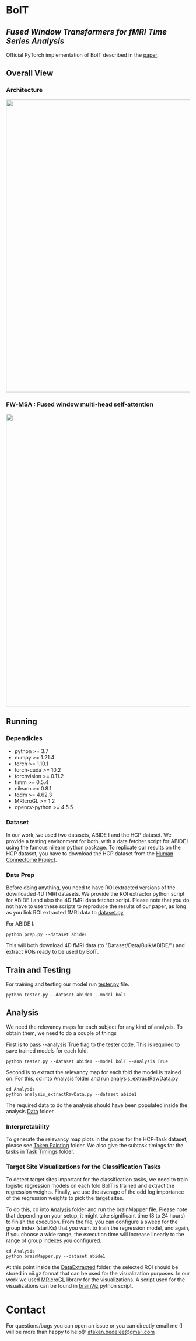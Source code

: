 # **BolT**

## *Fused Window Transformers for fMRI Time Series Analysis*

Official PyTorch implementation of BolT described in the [paper](https://www.sciencedirect.com/science/article/pii/S1361841523001019).


## Overall View

### Architecture

<img src="./Assets/bolT.jpg" width="800"/>

### FW-MSA : Fused window multi-head self-attention

<img src="./Assets/fw_msa.jpg" width="800"/>


## Running

### Dependicies

* python >= 3.7
* numpy >= 1.21.4
* torch >= 1.10.1
* torch-cuda >= 10.2
* torchvision >= 0.11.2
* timm >= 0.5.4
* nilearn >= 0.8.1
* tqdm >= 4.62.3
* MRIcroGL >= 1.2
* opencv-python >= 4.5.5

### Dataset
In our work, we used two datasets, ABIDE I and the HCP dataset. We provide a testing environment for both, with a data fetcher script for ABIDE I using the famous nilearn python package. To replicate our results on the HCP dataset, you have to download the HCP dataset from the [Human Connectome Project](https://db.humanconnectome.org/).

### Data Prep

Before doing anything, you need to have ROI extracted versions of the downloaded 4D fMRI datasets. We provide the ROI extractor python script for ABIDE I and also the 4D fMRI data fetcher script. Please note that you do not have to use these scripts to reproduce the results of our paper, as long as you link ROI extracted fMRI data to [dataset.py](/Dataset/dataset.py) 

For ABIDE I: 

    python prep.py --dataset abide1

This will both download 4D fMRI data (to "Dataset/Data/Bulk/ABIDE/") and extract ROIs ready to be used by BolT.

## Train and Testing

For training and testing our model run [tester.py](tester.py) file.

    python tester.py --dataset abide1 --model bolT

## Analysis

We need the relevancy maps for each subject for any kind of analysis. To obtain them, we need to do a couple of things

First is to pass --analysis True flag to the tester code. This is required to save trained models for each fold.

    python tester.py --dataset abide1 --model bolT --analysis True

Second is to extract the relevancy map for each fold the model is trained on. For this, cd into Analysis folder and run [analysis_extractRawData.py](/Analysis/analysis_extractRawData.py)

    cd Analysis
    python analysis_extractRawData.py --dataset abide1

The required data to do the analysis should have been populated inside the analysis [Data](/Analysis/Data) folder.




### Interpretability

To generate the relevancy map plots in the paper for the HCP-Task dataset, please see [Token Painting](/Analysis/TokenPainting) folder. We also give the subtask timings for the tasks in [Task Timings](/Analysis/TaskTimings) folder.

### Target Site Visualizations for the Classification Tasks

To detect target sites important for the classification tasks, we need to train logistic regression models on each fold BolT is trained and extract the regression weights. Finally, we use the average of the odd log importance of the regression weights to pick the target sites.

To do this, cd into [Analysis](/Analysis) folder and run the brainMapper file. Please note that depending on your setup, it might take significant time (8 to 24 hours) to finish the execution. From the file, you can configure a sweep for the group index (startKs) that you want to train the regression model, and again, if you choose a wide range, the execution time will increase linearly to the range of group indexes you configured. 

    cd Analysis
    python brainMapper.py --dataset abide1

At this point inside the [DataExtracted](/Analysis/DataExtracted) folder, the selected ROI should be stored in nii.gz format that can be used for the visualization purposes. In our work we used [MRIcroGL](https://github.com/rordenlab/MRIcroGL) library for the visualizations. A script used for the visualizations can be found in [brainViz](/Analysis/brainViz.py) python script.

# Contact

For questions/bugs you can open an issue or you can directly email me (I will be more than happy to help!): atakan.bedelee@gmail.com
